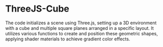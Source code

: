 # ThreeJS-Cube
The code initializes a scene using Three.js, setting up a 3D environment with a cube and multiple square planes arranged in a specific layout. It utilizes various functions to create and position these geometric shapes, applying shader materials to achieve gradient color effects.
